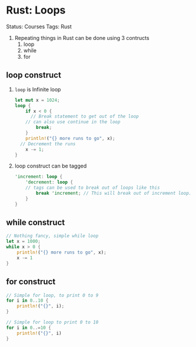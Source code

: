 # Rust: Loops

Status: Courses
Tags: Rust

1. Repeating things in Rust can be done using 3 contructs 
    1. loop
    2. while
    3. for

## loop construct

1. `loop` is Infinite loop
    
    ```rust
    let mut x = 1024;
    loop {
    	if x < 0 {
    	  // Break statement to get out of the loop
        // can also use continue in the loop
    		break; 
    	}
    	println!("{} more runs to go", x);
      // Decrement the runs
    	x -= 1; 
    }
    ```
    
2. loop construct can be tagged 
    
    ```rust
    'increment: loop {
    	'decrement: loop {
    	// tags can be used to break out of loops like this 
    		break 'increment; // This will break out of increment loop.  
    	}
    }
    ```
    

## while construct

```rust
// Nothing fancy, simple while loop
let x = 1000;
while x > 0 {
	println!("{} more runs to go", x);
	x -= 1
}
```

## for construct

```rust
// Simple for loop, to print 0 to 9
for i in 0..10 {
	println!("{}", i);
}

// Simple for loop to print 0 to 10
for i in 0..=10 {
	println!("{}", i)
}
```
